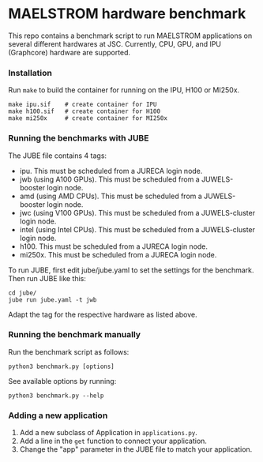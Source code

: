 # MAELSTROM hardware benchmark

This repo contains a benchmark script to run MAELSTROM applications on several different hardwares at JSC. Currently, CPU, GPU, and IPU (Graphcore) hardware are supported.

### Installation
Run `make` to build the container for running on the IPU, H100 or MI250x.
```
make ipu.sif    # create container for IPU
make h100.sif   # create container for H100
make mi250x     # create container for MI250x
```

### Running the benchmarks with JUBE
The JUBE file contains 4 tags:
- ipu. This must be scheduled from a JURECA login node.
- jwb (using A100 GPUs). This must be scheduled from a JUWELS-booster login node.
- amd (using AMD CPUs). This must be scheduled from a JUWELS-booster login node.
- jwc (using V100 GPUs). This must be scheduled from a JUWELS-cluster login node.
- intel (using Intel CPUs). This must be scheduled from a JUWELS-cluster login node.
- h100. This must be scheduled from a JURECA login node.
- mi250x. This must be scheduled from a JURECA login node.

To run JUBE, first edit jube/jube.yaml to set the settings for the benchmark. Then run JUBE like this:
```
cd jube/
jube run jube.yaml -t jwb
```
Adapt the tag for the respective hardware as listed above.

### Running the benchmark manually

Run the benchmark script as follows:

```
python3 benchmark.py [options]
```

See available options by running:

```
python3 benchmark.py --help
```

### Adding a new application

1) Add a new subclass of Application in `applications.py`.
2) Add a line in the `get` function to connect your application.
3) Change the "app" parameter in the JUBE file to match your application.
